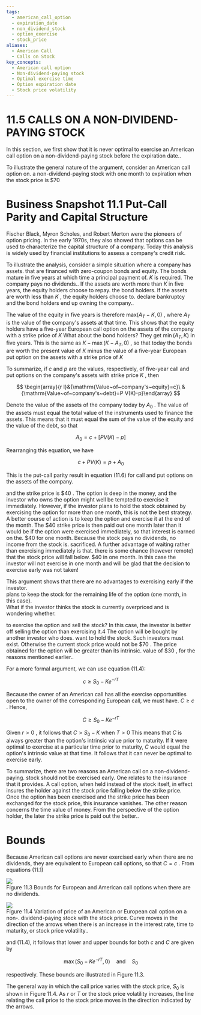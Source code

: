 ```yaml
---
tags:
  - american_call_option
  - expiration_date
  - non_dividend_stock
  - option_exercise
  - stock_price
aliases:
  - American Call
  - Calls on Stock
key_concepts:
  - American call option
  - Non-dividend-paying stock
  - Optimal exercise time
  - Option expiration date
  - Stock price volatility
---
```


# 11.5 CALLS ON A NON-DIVIDEND-PAYING STOCK  

In this section, we first show that it is never optimal to exercise an American call option on a non-dividend-paying stock before the expiration date..  

To illustrate the general nature of the argument, consider an American call option on. a non-dividend-paying stock with one month to expiration when the stock price is $\$70$  

# Business Snapshot 11.1 Put-Call Parity and Capital Structure  

Fischer Black, Myron Scholes, and Robert Merton were the pioneers of option pricing. In the early 1970s, they also showed that options can be used to characterize the capital structure of a company. Today this analysis is widely used by financial institutions to assess a company's credit risk.  

To illustrate the analysis, consider a simple situation where a company has assets. that are financed with zero-coupon bonds and equity. The bonds mature in five years at which time a principal payment of. $K$ is required. The company pays no dividends.. If the assets are worth more than $K$ in five years, the equity holders choose to repay. the bond holders. If the assets are worth less than $K$ , the equity holders choose to. declare bankruptcy and the bond holders end up owning the company..  

The value of the equity in five years is therefore $\mathrm{max}(A_{T}-K,0)$ , where $A_{T}$ is the value of the company's assets at that time. This shows that the equity holders have a five-year European call option on the assets of the company with a strike price of $K$ What about the bond holders? They get $\operatorname*{min}(A_{T},K)$ in five years. This is the same as $K-\operatorname*{max}(K-A_{T},0)$ , so that today the bonds are worth the present value of $K$ minus the value of a five-year European put option on the assets with a strike price of $K$  

To summarize, if $c$ and $p$ are the values, respectively, of five-year call and put options on the company's assets with strike price $K$ , then  

$$
\begin{array}{r l}&{\mathrm{Value~of~company's~equity}=c}\ &{\mathrm{Value~of~company's~debt}=P V(K)-p}\end{array}
$$  

Denote the value of the assets of the company today by $A_{0}$ . The value of the assets must equal the total value of the instruments used to finance the assets. This means that it must equal the sum of the value of the equity and the value of the debt, so that  

$$
A_{0}=c+\left[P V(K)-p\right]
$$  

Rearranging this equation, we have  

$$
c+P V(K)=p+A_{0}
$$  

This is the put-call parity result in equation (11.6) for call and put options on the assets of the company.  

and the strike price is $\$40$ . The option is deep in the money, and the investor who owns the option might well be tempted to exercise it immediately. However, if the investor plans to hold the stock obtained by exercising the option for more than one month, this is not the best strategy. A better course of action is to keep the option and exercise it at the end of the month. The $\$40$ strike price is then paid out one month later than it would be if the option were exercised immediately, so that interest is earned on the. $\$40$ for one month. Because the stock pays no dividends, no income from the stock is. sacrificed. A further advantage of waiting rather than exercising immediately is that. there is some chance (however remote) that the stock price will fall below. $\$40$ in one month. In this case the investor will not exercise in one month and will be glad that the decision to exercise early was not taken!  

This argument shows that there are no advantages to exercising early if the investor.   
plans to keep the stock for the remaining life of the option (one month, in this case).   
What if the investor thinks the stock is currently overpriced and is wondering whether.  

to exercise the option and sell the stock? In this case, the investor is better off selling the option than exercising it.4 The option will be bought by another investor who does. want to hold the stock. Such investors must exist. Otherwise the current stock price would not be $\$70$ . The price obtained for the option will be greater than its intrinsic. value of $\$30$ , for the reasons mentioned earlier..  

For a more formal argument, we can use equation (11.4):  

$$
c\ge S_{0}-K e^{-r T}
$$  

Because the owner of an American call has all the exercise opportunities open to the owner of the corresponding European call, we must have. $C\geq c$ . Hence,  

$$
C\geq S_{0}-K e^{-r T}
$$  

Given $r>0$ , it follows that $C{>}S_{0}{-}K$ when $T>0$ This means that $C$ is always greater than the option's intrinsic value prior to maturity. If it were optimal to exercise at a particular time prior to maturity, $C$ would equal the option's intrinsic value at that time. It follows that it can never be optimal to exercise early.  

To summarize, there are two reasons an American call on a non-dividend-paying. stock should not be exercised early. One relates to the insurance that it provides. A call option, when held instead of the stock itself, in effect insures the holder against the stock price falling below the strike price. Once the option has been exercised and the strike price has been exchanged for the stock price, this insurance vanishes. The other reason concerns the time value of money. From the perspective of the option holder, the later the strike price is paid out the better..  

# Bounds  

Because American call options are never exercised early when there are no dividends, they are equivalent to European call options, so that $C=c$ . From equations (11.1)  

![](be879285b8c4540f960cafa7d5af421fecdc8e03f9aef7185542299963e6afe7.jpg)  
Figure 11.3 Bounds for European and American call options when there are no dividends.  

![](c4152b3627440ea0a445fccbee93217a5c4690d3b8b2560d909d0b5b3a12a377.jpg)  
Figure 11.4  Variation of price of an American or European call option on a non-. dividend-paying stock with the stock price. Curve moves in the direction of the arrows when there is an increase in the interest rate, time to maturity, or stock price volatility..  

and (11.4), it follows that lower and upper bounds for both $c$ and $C$ are given by  

$$
\operatorname*{max}(S_{0}-K e^{-r T},0)\quad\mathrm{and}\quad S_{0}
$$  

respectively. These bounds are illustrated in Figure 11.3.  

The general way in which the call price varies with the stock price, $S_{0}$ is shown in Figure 11.4. As $r$ or $T$ or the stock price volatility increases, the line relating the call price to the stock price moves in the direction indicated by the arrows.  

